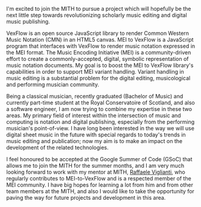 I'm excited to join the MITH to pursue a project which will hopefully be the next little step towards revolutionizing scholarly music editing and digital music publishing.

VexFlow is an open source JavaScript library to render Common Western Music Notation (CMN) in an HTML5 canvas. MEI to VexFlow is a JavaScript program that interfaces with VexFlow to render music notation expressed in the MEI format. The Music Encoding Initiative (MEI) is a community-driven effort to create a commonly-accepted, digital, symbolic representation of music notation documents. My goal is to boost the MEI to VexFlow library's capabilities in order to support MEI variant handling. Variant handling in music editing is a substantial problem for the digital editing, musicological and performing musician community.

Being a classical musician, recently graduated (Bachelor of Music) and currently part-time student at the Royal Conservatoire of Scotland, and also a software engineer, I am now trying to combine my expertise in these two areas. My primary field of interest within the intersection of music and computing is notation and digital publishing, especially from the performing musician's point-of-view. I have long been interested in the way we will use digital sheet music in the future with special regards to today's trends in music editing and publication; now my aim is to make an impact on the development of the related technologies.

I feel honoured to be accepted at the Google Summer of Code (GSoC) that allows me to join the MITH for the summer months, and I am very much looking forward to work with my mentor at MITH, [Raffaele Viglianti](http://mith.umd.edu/people/person/raffaele-viglianti/ "Raffaele Viglianti"), who regularly contributes to MEI-to-VexFlow and is a respected member of the MEI community. I have big hopes for learning a lot from him and from other team members at the MITH, and also I would like to take the opportunity for paving the way for future projects and development in this area.